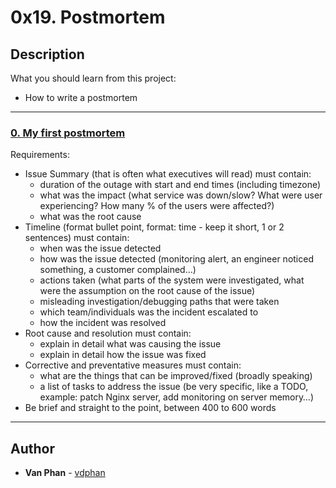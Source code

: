 # 0x19. Postmortem

## Description
What you should learn from this project:
- How to write a postmortem
---

### [0. My first postmortem](./README.md)
Requirements:

- Issue Summary (that is often what executives will read) must contain:
  - duration of the outage with start and end times (including timezone)
  - what was the impact (what service was down/slow? What were user experiencing? How many % of the users were affected?)
  - what was the root cause
- Timeline (format bullet point, format: time - keep it short, 1 or 2 sentences) must contain:
  - when was the issue detected
  - how was the issue detected (monitoring alert, an engineer noticed something, a customer complained…)
  - actions taken (what parts of the system were investigated, what were the assumption on the root cause of the issue)
  - misleading investigation/debugging paths that were taken
  - which team/individuals was the incident escalated to
  - how the incident was resolved
- Root cause and resolution must contain:
  - explain in detail what was causing the issue
  - explain in detail how the issue was fixed
- Corrective and preventative measures must contain:
  - what are the things that can be improved/fixed (broadly speaking)
  - a list of tasks to address the issue (be very specific, like a TODO, example: patch Nginx server, add monitoring on server memory…)
- Be brief and straight to the point, between 400 to 600 words

---

## Author
* **Van Phan** - [vdphan](https://github.com/vdphan)